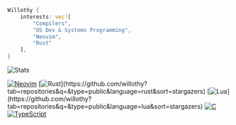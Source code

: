 ```rust
Willothy {
    interests: vec![
        "Compilers",
        "OS Dev & Systems Programming",
        "Neovim",
        "Rust"
    ],
}
```


![Stats](https://github-readme-stats-git-masterrstaa-rickstaa.vercel.app/api?username=willothy&layout=compact&theme=dracula)

[![Neovim](https://img.shields.io/badge/NeoVim-%2357A143.svg?&style=for-the-badge&logo=neovim&logoColor=white)](https://github.com/willothy?tab=repositories&q=nvim&type=public&language=&sort=stargazers)
[![Rust](https://img.shields.io/badge/Rust-black?style=for-the-badge&logo=rust&logoColor=#E57324")](https://github.com/willothy?tab=repositories&q=&type=public&language=rust&sort=stargazers)
[![Lua](https://img.shields.io/badge/Lua-2C2D72?style=for-the-badge&logo=lua&logoColor=white")](https://github.com/willothy?tab=repositories&q=&type=public&language=lua&sort=stargazers)
[![C](https://img.shields.io/badge/C-00599C?style=for-the-badge&logo=c&logoColor=white)](https://github.com/willothy?tab=repositories&q=&type=&language=c&sort=stargazers)
[![TypeScript](https://img.shields.io/badge/TypeScript-007ACC?style=for-the-badge&logo=typescript&logoColor=white)](https://github.com/willothy?tab=repositories&q=&type=&language=typescript&sort=stargazers)


